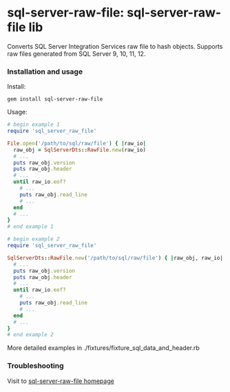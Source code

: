 # sql-server-raw-file: sql-server-raw-file lib

Converts SQL Server Integration Services raw file to hash objects.
Supports raw files generated from SQL Server 9, 10, 11, 12.

### Installation and usage

Install:

```
gem install sql-server-raw-file
```

Usage:

```ruby
# begin example 1
require 'sql_server_raw_file'

File.open('/path/to/sql/raw/file') { |raw_io|
  raw_obj = SqlServerDts::RawFile.new(raw_io)
  # ...
  puts raw_obj.version
  puts raw_obj.header
  # ...
  until raw_io.eof?
    # ...
    puts raw_obj.read_line
    # ...
  end
  # ...
}
# end example 1

# begin example 2
require 'sql_server_raw_file'

SqlServerDts::RawFile.new('/path/to/sql/raw/file') { |raw_obj, raw_io|
  # ...
  puts raw_obj.version
  puts raw_obj.header
  # ...
  until raw_io.eof?
    # ...
    puts raw_obj.read_line
    # ...
  end
  # ...
}
# end example 2
```

More detailed examples in ./fixtures/fixture_sql_data_and_header.rb

### Troubleshooting

Visit to [sql-server-raw-file homepage](https://github.com/dim11981/sql-server-raw-file)